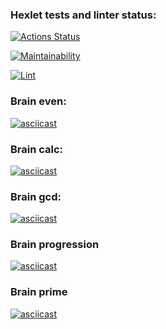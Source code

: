 ### Hexlet tests and linter status:
[![Actions Status](https://github.com/MadButterfly/php-project-lvl1/workflows/hexlet-check/badge.svg)](https://github.com/MadButterfly/php-project-lvl1/actions)

[![Maintainability](https://api.codeclimate.com/v1/badges/05b8567e012526455122/maintainability)](https://codeclimate.com/github/MadButterfly/php-project-lvl1/maintainability)

[![Lint](https://github.com/MadButterfly/php-project-lvl1/actions/workflows/main.yml/badge.svg)](https://github.com/MadButterfly/php-project-lvl1/actions/workflows/main.yml)

### Brain even:
[![asciicast](https://asciinema.org/a/CijILixeuGOWcVHdgCob5PgVC.svg)](https://asciinema.org/a/CijILixeuGOWcVHdgCob5PgVC)

### Brain calc:
[![asciicast](https://asciinema.org/a/wHFJSvfVp0nomvXBOUGs8yycs.svg)](https://asciinema.org/a/wHFJSvfVp0nomvXBOUGs8yycs)

### Brain gcd:
[![asciicast](https://asciinema.org/a/LD39T1YIB4U3lD42ytxOBWfo4.svg)](https://asciinema.org/a/LD39T1YIB4U3lD42ytxOBWfo4)

### Brain progression
[![asciicast](https://asciinema.org/a/O80SpIvekGhNCUaUcwd1l0qNf.svg)](https://asciinema.org/a/O80SpIvekGhNCUaUcwd1l0qNf)

### Brain prime
[![asciicast](https://asciinema.org/a/cySZHahLpgu9dTFjiueLWqkwA.svg)](https://asciinema.org/a/cySZHahLpgu9dTFjiueLWqkwA)